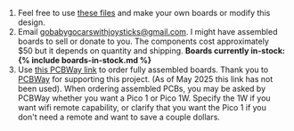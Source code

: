 1. Feel free to use [these files](https://github.com/gobabygocarswithjoysticks/gbg-pcb/tree/main/PCB_production) and make your own boards or modify this design.
2. Email gobabygocarswithjoysticks@gmail.com. I might have assembled boards to sell or donate to you. The components cost approximately $50 but it depends on quantity and shipping. **Boards currently in-stock: {% include boards-in-stock.md %}**
3. Use [this PCBWay link](https://www.pcbway.com/project/shareproject/Go_Baby_Go_Printed_Circuit_Board_v1_2_ebb91d3a.html) to order fully assembled boards. Thank you to [PCBWay](https://www.pcbway.com/) for supporting this project. (As of May 2025 this link has not been used). When ordering assembled PCBs, you may be asked by PCBWay whether you want a Pico 1 or Pico 1W. Specify the 1W if you want wifi remote capability, or clarify that you want the Pico 1 if you don't need a remote and want to save a couple dollars.
